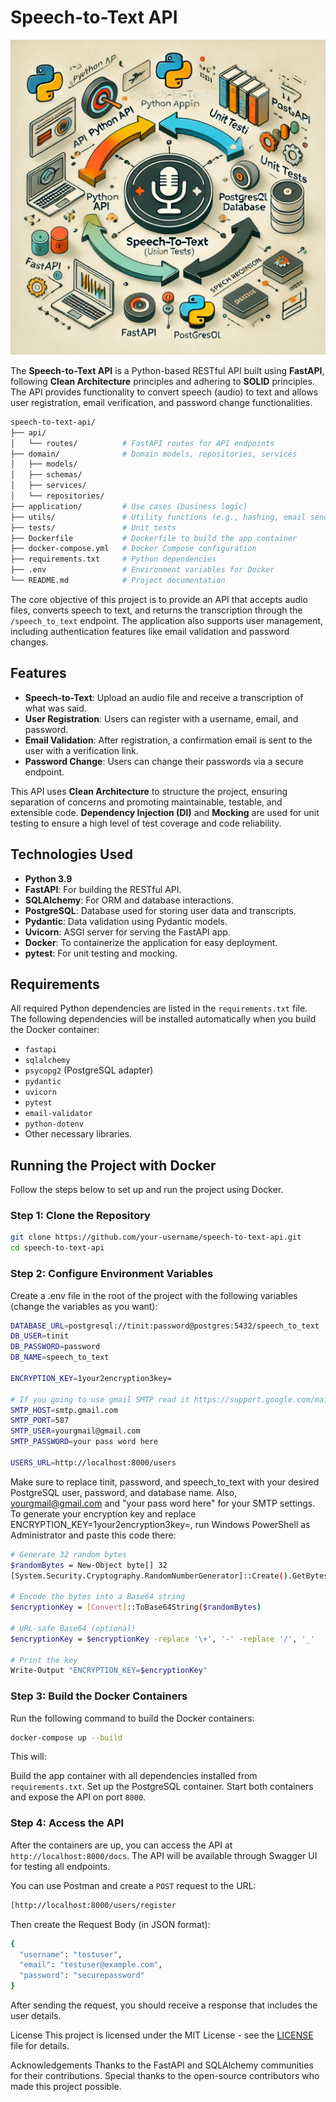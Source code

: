 # Speech-to-Text API

![Henrique Paolinelli - Speech to text](https://raw.githubusercontent.com/paolinellih/speech-to-text/refs/heads/main/speech-to-text.webp)

The **Speech-to-Text API** is a Python-based RESTful API built using **FastAPI**, following **Clean Architecture** principles and adhering to **SOLID** principles. The API provides functionality to convert speech (audio) to text and allows user registration, email verification, and password change functionalities.

```bash
speech-to-text-api/
├── api/
│   └── routes/          # FastAPI routes for API endpoints
├── domain/              # Domain models, repositories, services
│   ├── models/
│   ├── schemas/
│   ├── services/
│   └── repositories/
├── application/         # Use cases (business logic)
├── utils/               # Utility functions (e.g., hashing, email sending)
├── tests/               # Unit tests
├── Dockerfile           # Dockerfile to build the app container
├── docker-compose.yml   # Docker Compose configuration
├── requirements.txt     # Python dependencies
├── .env                 # Environment variables for Docker
└── README.md            # Project documentation

```

The core objective of this project is to provide an API that accepts audio files, converts speech to text, and returns the transcription through the `/speech_to_text` endpoint. The application also supports user management, including authentication features like email validation and password changes.

## Features

- **Speech-to-Text**: Upload an audio file and receive a transcription of what was said.
- **User Registration**: Users can register with a username, email, and password.
- **Email Validation**: After registration, a confirmation email is sent to the user with a verification link.
- **Password Change**: Users can change their passwords via a secure endpoint.

This API uses **Clean Architecture** to structure the project, ensuring separation of concerns and promoting maintainable, testable, and extensible code. **Dependency Injection (DI)** and **Mocking** are used for unit testing to ensure a high level of test coverage and code reliability.

## Technologies Used

- **Python 3.9**
- **FastAPI**: For building the RESTful API.
- **SQLAlchemy**: For ORM and database interactions.
- **PostgreSQL**: Database used for storing user data and transcripts.
- **Pydantic**: Data validation using Pydantic models.
- **Uvicorn**: ASGI server for serving the FastAPI app.
- **Docker**: To containerize the application for easy deployment.
- **pytest**: For unit testing and mocking.

## Requirements

All required Python dependencies are listed in the `requirements.txt` file. The following dependencies will be installed automatically when you build the Docker container:

- `fastapi`
- `sqlalchemy`
- `psycopg2` (PostgreSQL adapter)
- `pydantic`
- `uvicorn`
- `pytest`
- `email-validator`
- `python-dotenv`
- Other necessary libraries.

## Running the Project with Docker

Follow the steps below to set up and run the project using Docker.

### Step 1: Clone the Repository

```bash
git clone https://github.com/your-username/speech-to-text-api.git
cd speech-to-text-api
```

### Step 2: Configure Environment Variables

Create a .env file in the root of the project with the following variables (change the variables as you want):

```bash
DATABASE_URL=postgresql://tinit:password@postgres:5432/speech_to_text
DB_USER=tinit
DB_PASSWORD=password
DB_NAME=speech_to_text

ENCRYPTION_KEY=1your2encryption3key=

# If you going to use gmail SMTP read it https://support.google.com/mail/answer/185833?hl=en to create your passsword for your APP
SMTP_HOST=smtp.gmail.com
SMTP_PORT=587
SMTP_USER=yourgmail@gmail.com
SMTP_PASSWORD=your pass word here

USERS_URL=http://localhost:8000/users
```

Make sure to replace tinit, password, and speech_to_text with your desired PostgreSQL user, password, and database name. Also, yourgmail@gmail.com and "your pass word here" for your SMTP settings.
To generate your encryption key and replace ENCRYPTION_KEY=1your2encryption3key=, run Windows PowerShell as Administrator and paste this code there:

```bash
# Generate 32 random bytes
$randomBytes = New-Object byte[] 32
[System.Security.Cryptography.RandomNumberGenerator]::Create().GetBytes($randomBytes)

# Encode the bytes into a Base64 string
$encryptionKey = [Convert]::ToBase64String($randomBytes)

# URL-safe Base64 (optional)
$encryptionKey = $encryptionKey -replace '\+', '-' -replace '/', '_'

# Print the key
Write-Output "ENCRYPTION_KEY=$encryptionKey"
```

### Step 3: Build the Docker Containers

Run the following command to build the Docker containers:

```bash
docker-compose up --build
```

This will:

Build the app container with all dependencies installed from `requirements.txt`.
Set up the PostgreSQL container.
Start both containers and expose the API on port `8000`.

### Step 4: Access the API

After the containers are up, you can access the API at `http://localhost:8000/docs`. The API will be available through Swagger UI for testing all endpoints.

You can use Postman and create a `POST` request to the URL:

```bash
[http://localhost:8000/users/register
```

Then create the Request Body (in JSON format):

```bash
{
  "username": "testuser",
  "email": "testuser@example.com",
  "password": "securepassword"
}
```

After sending the request, you should receive a response that includes the user details.

License
This project is licensed under the MIT License - see the [LICENSE](https://mit-license.org/) file for details.

Acknowledgements
Thanks to the FastAPI and SQLAlchemy communities for their contributions.
Special thanks to the open-source contributors who made this project possible.
